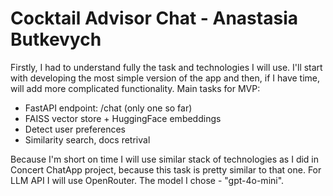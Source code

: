 # Cocktail Advisor Chat - Anastasia Butkevych

Firstly, I had to understand fully the task and technologies I will use. I'll start with developing the most simple version of the app and then, if I have time, will add more complicated functionality.
Main tasks for MVP:
- FastAPI endpoint: /chat (only one so far)
- FAISS vector store + HuggingFace embeddings
- Detect user preferences
- Similarity search, docs retrival

Because I'm short on time I will use similar stack of technologies as I did in Concert ChatApp project, because this task is pretty similar to that one. For LLM API I will use OpenRouter. The model I chose - "gpt-4o-mini".